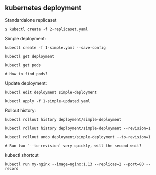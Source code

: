 ## kubernetes deployment

Standardalone replicaset

```console
$ kubectl create -f 2-replicaset.yaml
```

Simple deployment:

```console
kubectl create -f 1-simple.yaml --save-config

kubectl get deployment

kubectl get pods

# How to find pods?
```

Update deployment:

```console
kubectl edit deployment simple-deployment

kubectl apply -f 1-simple-updated.yaml
```

Rollout history:

```console
kubectl rollout history deployment/simple-deployment

kubectl rollout history deployment/simple-deployment --revision=1

kubectl rollout undo deployment/simple-deployment --to-revision=1

# Run two `--to-revision` very quickly, will the second wait?
```

kubectl shortcut

```console
kubectl run my-nginx --image=nginx:1.13 --replicas=2 --port=80 --record
```
